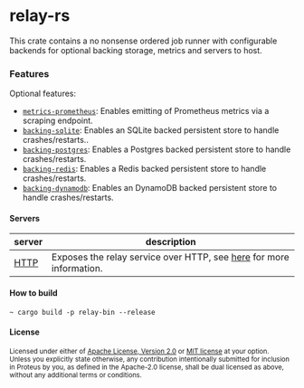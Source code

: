 # relay-rs

This crate contains a no nonsense ordered job runner with configurable backends for optional backing storage, metrics and servers to host.

### Features
Optional features:
- [`metrics-prometheus`][]: Enables emitting of Prometheus metrics via a scraping endpoint.
- [`backing-sqlite`][]: Enables an SQLite backed persistent store to handle crashes/restarts..
- [`backing-postgres`][]: Enables a Postgres backed persistent store to handle crashes/restarts.
- [`backing-redis`][]: Enables a Redis backed persistent store to handle crashes/restarts.
- [`backing-dynamodb`][]: Enables an DynamoDB backed persistent store to handle crashes/restarts.

[`metrics-prometheus`]: https://crates.io/crates/metrics-exporter-prometheus
[`backing-sqlite`]: https://crates.io/crates/sqlx
[`backing-postgres`]: https://crates.io/crates/sqlx
[`backing-redis`]: https://crates.io/crates/redis
[`backing-dynamodb`]: https://crates.io/crates/aws-sdk-dynamodb

#### Servers

| server                                | description                                                                                          |
|---------------------------------------|------------------------------------------------------------------------------------------------------|
| [HTTP](./relay-server-http/README.md) | Exposes the relay service over HTTP, see [here](./relay-server-http/README.md) for more information. |

#### How to build
```shell
~ cargo build -p relay-bin --release
```

#### License

<sup>
Licensed under either of <a href="LICENSE-APACHE">Apache License, Version
2.0</a> or <a href="LICENSE-MIT">MIT license</a> at your option.
</sup>

<br>

<sub>
Unless you explicitly state otherwise, any contribution intentionally submitted
for inclusion in Proteus by you, as defined in the Apache-2.0 license, shall be
dual licensed as above, without any additional terms or conditions.
</sub>
